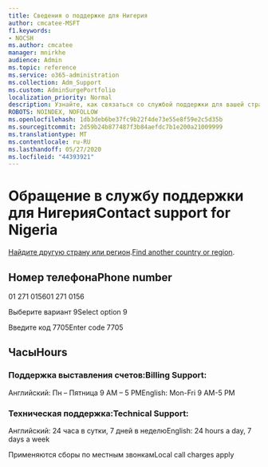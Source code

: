 ```yaml
---
title: Сведения о поддержке для Нигерия
author: cmcatee-MSFT
f1.keywords:
- NOCSH
ms.author: cmcatee
manager: mnirkhe
audience: Admin
ms.topic: reference
ms.service: o365-administration
ms.collection: Adm_Support
ms.custom: AdminSurgePortfolio
localization_priority: Normal
description: Узнайте, как связаться со службой поддержки для вашей страны или региона.
ROBOTS: NOINDEX, NOFOLLOW
ms.openlocfilehash: 1db3deb6be37fc9b22f4de73e55e8f59e2c5d35b
ms.sourcegitcommit: 2d59b24b877487f3b84aefdc7b1e200a21009999
ms.translationtype: MT
ms.contentlocale: ru-RU
ms.lasthandoff: 05/27/2020
ms.locfileid: "44393921"
---
```

# <a name="contact-support-for-nigeria"></a><span data-ttu-id="66d76-103">Обращение в службу поддержки для Нигерия</span><span class="sxs-lookup"><span data-stu-id="66d76-103">Contact support for Nigeria</span></span>

<span data-ttu-id="66d76-104">[Найдите другую страну или регион](../contact-support-for-business-products.md).</span><span class="sxs-lookup"><span data-stu-id="66d76-104">[Find another country or region](../contact-support-for-business-products.md).</span></span>

## <a name="phone-number"></a><span data-ttu-id="66d76-105">Номер телефона</span><span class="sxs-lookup"><span data-stu-id="66d76-105">Phone number</span></span>
<span data-ttu-id="66d76-106">01 271 0156</span><span class="sxs-lookup"><span data-stu-id="66d76-106">01 271 0156</span></span>

<span data-ttu-id="66d76-107">Выберите вариант 9</span><span class="sxs-lookup"><span data-stu-id="66d76-107">Select option 9</span></span>

<span data-ttu-id="66d76-108">Введите код 7705</span><span class="sxs-lookup"><span data-stu-id="66d76-108">Enter code 7705</span></span>

## <a name="hours"></a><span data-ttu-id="66d76-109">Часы</span><span class="sxs-lookup"><span data-stu-id="66d76-109">Hours</span></span>
### <a name="billing-support"></a><span data-ttu-id="66d76-110">Поддержка выставления счетов:</span><span class="sxs-lookup"><span data-stu-id="66d76-110">Billing Support:</span></span>

<span data-ttu-id="66d76-111">Английский: Пн – Пятница 9 AM – 5 PM</span><span class="sxs-lookup"><span data-stu-id="66d76-111">English: Mon-Fri 9 AM-5 PM</span></span>

### <a name="technical-support"></a><span data-ttu-id="66d76-112">Техническая поддержка:</span><span class="sxs-lookup"><span data-stu-id="66d76-112">Technical Support:</span></span>

<span data-ttu-id="66d76-113">Английский: 24 часа в сутки, 7 дней в неделю</span><span class="sxs-lookup"><span data-stu-id="66d76-113">English: 24 hours a day, 7 days a week</span></span>

<span data-ttu-id="66d76-114">Применяются сборы по местным звонкам</span><span class="sxs-lookup"><span data-stu-id="66d76-114">Local call charges apply</span></span>
